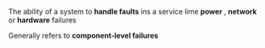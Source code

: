 The ability of a system to **handle faults** ins a service lime **power** , **network** or **hardware** failures

Generally refers to **component-level failures**